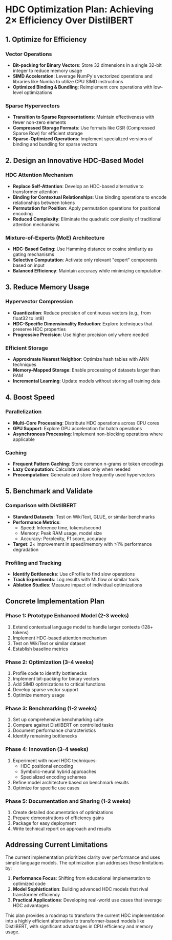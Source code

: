 # HDC Optimization Plan: Achieving 2× Efficiency Over DistilBERT

## 1. Optimize for Efficiency

### Vector Operations
- **Bit-packing for Binary Vectors**: Store 32 dimensions in a single 32-bit integer to reduce memory usage
- **SIMD Acceleration**: Leverage NumPy's vectorized operations and libraries like Numba to utilize CPU SIMD instructions
- **Optimized Binding & Bundling**: Reimplement core operations with low-level optimizations

### Sparse Hypervectors
- **Transition to Sparse Representations**: Maintain effectiveness with fewer non-zero elements
- **Compressed Storage Formats**: Use formats like CSR (Compressed Sparse Row) for efficient storage
- **Sparse-Optimized Operations**: Implement specialized versions of binding and bundling for sparse vectors

## 2. Design an Innovative HDC-Based Model

### HDC Attention Mechanism
- **Replace Self-Attention**: Develop an HDC-based alternative to transformer attention
- **Binding for Contextual Relationships**: Use binding operations to encode relationships between tokens
- **Permutation for Position**: Apply permutation operations for positional encoding
- **Reduced Complexity**: Eliminate the quadratic complexity of traditional attention mechanisms

### Mixture-of-Experts (MoE) Architecture
- **HDC-Based Gating**: Use Hamming distance or cosine similarity as gating mechanisms
- **Selective Computation**: Activate only relevant "expert" components based on input
- **Balanced Efficiency**: Maintain accuracy while minimizing computation

## 3. Reduce Memory Usage

### Hypervector Compression
- **Quantization**: Reduce precision of continuous vectors (e.g., from float32 to int8)
- **HDC-Specific Dimensionality Reduction**: Explore techniques that preserve HDC properties
- **Progressive Precision**: Use higher precision only where needed

### Efficient Storage
- **Approximate Nearest Neighbor**: Optimize hash tables with ANN techniques
- **Memory-Mapped Storage**: Enable processing of datasets larger than RAM
- **Incremental Learning**: Update models without storing all training data

## 4. Boost Speed

### Parallelization
- **Multi-Core Processing**: Distribute HDC operations across CPU cores
- **GPU Support**: Explore GPU acceleration for batch operations
- **Asynchronous Processing**: Implement non-blocking operations where applicable

### Caching
- **Frequent Pattern Caching**: Store common n-grams or token encodings
- **Lazy Computation**: Calculate values only when needed
- **Precomputation**: Generate and store frequently used hypervectors

## 5. Benchmark and Validate

### Comparison with DistilBERT
- **Standard Datasets**: Test on WikiText, GLUE, or similar benchmarks
- **Performance Metrics**: 
  - Speed: Inference time, tokens/second
  - Memory: Peak RAM usage, model size
  - Accuracy: Perplexity, F1 score, accuracy
- **Target**: 2× improvement in speed/memory with ≤1% performance degradation

### Profiling and Tracking
- **Identify Bottlenecks**: Use cProfile to find slow operations
- **Track Experiments**: Log results with MLflow or similar tools
- **Ablation Studies**: Measure impact of individual optimizations

## Concrete Implementation Plan

### Phase 1: Prototype Enhanced Model (2-3 weeks)
1. Extend contextual language model to handle larger contexts (128+ tokens)
2. Implement HDC-based attention mechanism
3. Test on WikiText or similar dataset
4. Establish baseline metrics

### Phase 2: Optimization (3-4 weeks)
1. Profile code to identify bottlenecks
2. Implement bit-packing for binary vectors
3. Add SIMD optimizations to critical functions
4. Develop sparse vector support
5. Optimize memory usage

### Phase 3: Benchmarking (1-2 weeks)
1. Set up comprehensive benchmarking suite
2. Compare against DistilBERT on controlled tasks
3. Document performance characteristics
4. Identify remaining bottlenecks

### Phase 4: Innovation (3-4 weeks)
1. Experiment with novel HDC techniques:
   - HDC positional encoding
   - Symbolic-neural hybrid approaches
   - Specialized encoding schemes
2. Refine model architecture based on benchmark results
3. Optimize for specific use cases

### Phase 5: Documentation and Sharing (1-2 weeks)
1. Create detailed documentation of optimizations
2. Prepare demonstrations of efficiency gains
3. Package for easy deployment
4. Write technical report on approach and results

## Addressing Current Limitations

The current implementation prioritizes clarity over performance and uses simple language models. The optimization plan addresses these limitations by:

1. **Performance Focus**: Shifting from educational implementation to optimized code
2. **Model Sophistication**: Building advanced HDC models that rival transformer efficiency
3. **Practical Applications**: Developing real-world use cases that leverage HDC advantages

This plan provides a roadmap to transform the current HDC implementation into a highly efficient alternative to transformer-based models like DistilBERT, with significant advantages in CPU efficiency and memory usage.
